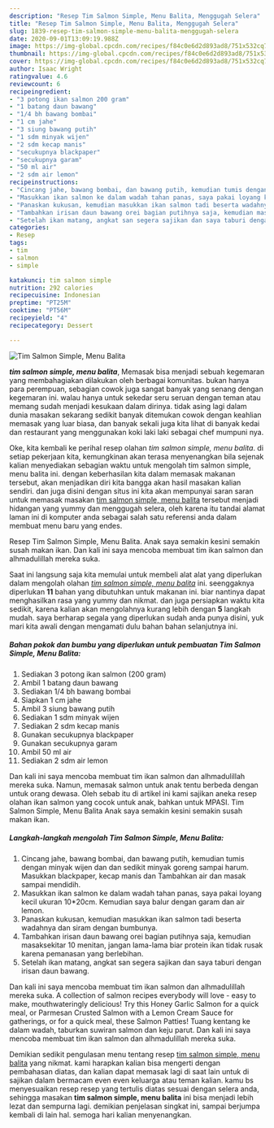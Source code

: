 ```yaml
---
description: "Resep Tim Salmon Simple, Menu Balita, Menggugah Selera"
title: "Resep Tim Salmon Simple, Menu Balita, Menggugah Selera"
slug: 1839-resep-tim-salmon-simple-menu-balita-menggugah-selera
date: 2020-09-01T13:09:19.988Z
image: https://img-global.cpcdn.com/recipes/f84c0e6d2d893ad8/751x532cq70/tim-salmon-simple-menu-balita-foto-resep-utama.jpg
thumbnail: https://img-global.cpcdn.com/recipes/f84c0e6d2d893ad8/751x532cq70/tim-salmon-simple-menu-balita-foto-resep-utama.jpg
cover: https://img-global.cpcdn.com/recipes/f84c0e6d2d893ad8/751x532cq70/tim-salmon-simple-menu-balita-foto-resep-utama.jpg
author: Isaac Wright
ratingvalue: 4.6
reviewcount: 6
recipeingredient:
- "3 potong ikan salmon 200 gram"
- "1 batang daun bawang"
- "1/4 bh bawang bombai"
- "1 cm jahe"
- "3 siung bawang putih"
- "1 sdm minyak wijen"
- "2 sdm kecap manis"
- "secukupnya blackpaper"
- "secukupnya garam"
- "50 ml air"
- "2 sdm air lemon"
recipeinstructions:
- "Cincang jahe, bawang bombai, dan bawang putih, kemudian tumis dengan minyak wijen dan dan sedikit minyak goreng sampai harum. Masukkan blackpaper, kecap manis dan Tambahkan air dan masak sampai mendidih."
- "Masukkan ikan salmon ke dalam wadah tahan panas, saya pakai loyang kecil ukuran 10*20cm. Kemudian saya balur dengan garam dan air lemon."
- "Panaskan kukusan, kemudian masukkan ikan salmon tadi beserta wadahnya dan siram dengan bumbunya."
- "Tambahkan irisan daun bawang orei bagian putihnya saja, kemudian masaksekitar 10 menitan, jangan lama-lama biar protein ikan tidak rusak karena pemanasan yang berlebihan."
- "Setelah ikan matang, angkat san segera sajikan dan saya taburi dengan irisan daun bawang."
categories:
- Resep
tags:
- tim
- salmon
- simple

katakunci: tim salmon simple 
nutrition: 292 calories
recipecuisine: Indonesian
preptime: "PT25M"
cooktime: "PT56M"
recipeyield: "4"
recipecategory: Dessert

---
```



![Tim Salmon Simple, Menu Balita](https://img-global.cpcdn.com/recipes/f84c0e6d2d893ad8/751x532cq70/tim-salmon-simple-menu-balita-foto-resep-utama.jpg)

<b><i>tim salmon simple, menu balita</i></b>, Memasak bisa menjadi sebuah kegemaran yang membahagiakan dilakukan oleh berbagai komunitas. bukan hanya para perempuan, sebagian cowok juga sangat banyak yang senang dengan kegemaran ini. walau hanya untuk sekedar seru seruan dengan teman atau memang sudah menjadi kesukaan dalam dirinya. tidak asing lagi dalam dunia masakan sekarang sedikit banyak ditemukan cowok dengan keahlian memasak yang luar biasa, dan banyak sekali juga kita lihat di banyak kedai dan restaurant yang menggunakan koki laki laki sebagai chef mumpuni nya.

Oke, kita kembali ke perihal resep olahan <i>tim salmon simple, menu balita</i>. di setiap pekerjaan kita, kemungkinan akan terasa menyenangkan bila sejenak kalian menyediakan sebagian waktu untuk mengolah tim salmon simple, menu balita ini. dengan keberhasilan kita dalam memasak makanan tersebut, akan menjadikan diri kita bangga akan hasil masakan kalian sendiri. dan juga disini dengan situs ini kita akan mempunyai saran saran untuk memasak masakan <u>tim salmon simple, menu balita</u> tersebut menjadi hidangan yang yummy dan menggugah selera, oleh karena itu tandai alamat laman ini di komputer anda sebagai salah satu referensi anda dalam membuat menu baru yang endes.

Resep Tim Salmon Simple, Menu Balita. Anak saya semakin kesini semakin susah makan ikan. Dan kali ini saya mencoba membuat tim ikan salmon dan alhmadulillah mereka suka.


Saat ini langsung saja kita memulai untuk membeli alat alat yang diperlukan dalam mengolah olahan <u><i>tim salmon simple, menu balita</i></u> ini. seenggaknya diperlukan <b>11</b> bahan yang dibutuhkan untuk makanan ini. biar nantinya dapat menghasilkan rasa yang yummy dan nikmat. dan juga persiapkan waktu kita sedikit, karena kalian akan mengolahnya kurang lebih dengan <b>5</b> langkah mudah. saya berharap segala yang diperlukan sudah anda punya disini, yuk mari kita awali dengan mengamati dulu bahan bahan selanjutnya ini.

<!--inarticleads1-->

##### Bahan pokok dan bumbu yang diperlukan untuk pembuatan Tim Salmon Simple, Menu Balita:

1. Sediakan 3 potong ikan salmon (200 gram)
1. Ambil 1 batang daun bawang
1. Sediakan 1/4 bh bawang bombai
1. Siapkan 1 cm jahe
1. Ambil 3 siung bawang putih
1. Sediakan 1 sdm minyak wijen
1. Sediakan 2 sdm kecap manis
1. Gunakan secukupnya blackpaper
1. Gunakan secukupnya garam
1. Ambil 50 ml air
1. Sediakan 2 sdm air lemon


Dan kali ini saya mencoba membuat tim ikan salmon dan alhmadulillah mereka suka. Namun, memasak salmon untuk anak tentu berbeda dengan untuk orang dewasa. Oleh sebab itu di artikel ini kami sajikan aneka resep olahan ikan salmon yang cocok untuk anak, bahkan untuk MPASI. Tim Salmon Simple, Menu Balita Anak saya semakin kesini semakin susah makan ikan. 

<!--inarticleads2-->

##### Langkah-langkah mengolah Tim Salmon Simple, Menu Balita:

1. Cincang jahe, bawang bombai, dan bawang putih, kemudian tumis dengan minyak wijen dan dan sedikit minyak goreng sampai harum. Masukkan blackpaper, kecap manis dan Tambahkan air dan masak sampai mendidih.
1. Masukkan ikan salmon ke dalam wadah tahan panas, saya pakai loyang kecil ukuran 10*20cm. Kemudian saya balur dengan garam dan air lemon.
1. Panaskan kukusan, kemudian masukkan ikan salmon tadi beserta wadahnya dan siram dengan bumbunya.
1. Tambahkan irisan daun bawang orei bagian putihnya saja, kemudian masaksekitar 10 menitan, jangan lama-lama biar protein ikan tidak rusak karena pemanasan yang berlebihan.
1. Setelah ikan matang, angkat san segera sajikan dan saya taburi dengan irisan daun bawang.


Dan kali ini saya mencoba membuat tim ikan salmon dan alhmadulillah mereka suka. A collection of salmon recipes everybody will love - easy to make, mouthwateringly delicious! Try this Honey Garlic Salmon for a quick meal, or Parmesan Crusted Salmon with a Lemon Cream Sauce for gatherings, or for a quick meal, these Salmon Patties! Tuang kentang ke dalam wadah, taburkan suwiran salmon dan keju parut. Dan kali ini saya mencoba membuat tim ikan salmon dan alhmadulillah mereka suka. 

Demikian sedikit pengulasan menu tentang resep <u>tim salmon simple, menu balita</u> yang nikmat. kami harapkan kalian bisa mengerti dengan pembahasan diatas, dan kalian dapat memasak lagi di saat lain untuk di sajikan dalam bermacam even even keluarga atau teman kalian. kamu bs menyesuaikan resep resep yang tertulis diatas sesuai dengan selera anda, sehingga masakan <b>tim salmon simple, menu balita</b> ini bisa menjadi lebih lezat dan sempurna lagi. demikian penjelasan singkat ini, sampai berjumpa kembali di lain hal. semoga hari kalian menyenangkan.
